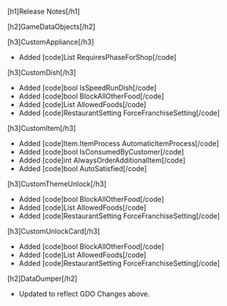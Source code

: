 [h1]Release Notes[/h1]

[h2]GameDataObjects[/h2]

[h3]CustomAppliance[/h3]

+ Added [code]List<MenuPhase> RequiresPhaseForShop[/code]

[h3]CustomDish[/h3]

+ Added [code]bool IsSpeedRunDish[/code]
+ Added [code]bool BlockAllOtherFood[/code]
+ Added [code]List<Unlock> AllowedFoods[/code]
+ Added [code]RestaurantSetting ForceFranchiseSetting[/code]

[h3]CustomItem[/h3]

+ Added [code]Item.ItemProcess AutomaticItemProcess[/code]
+ Added [code]bool IsConsumedByCustomer[/code]
+ Added [code]int AlwaysOrderAdditionalItem[/code]
+ Added [code]bool AutoSatisfied[/code]

[h3]CustomThemeUnlock[/h3]

+ Added [code]bool BlockAllOtherFood[/code]
+ Added [code]List<Unlock> AllowedFoods[/code]
+ Added [code]RestaurantSetting ForceFranchiseSetting[/code]

[h3]CustomUnlockCard[/h3]

+ Added [code]bool BlockAllOtherFood[/code]
+ Added [code]List<Unlock> AllowedFoods[/code]
+ Added [code]RestaurantSetting ForceFranchiseSetting[/code]

[h2]DataDumper[/h2]

* Updated to reflect GDO Changes above.